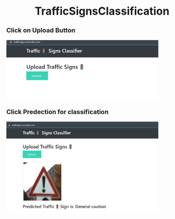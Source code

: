 <h1 align="center">TrafficSignsClassification</h1>

<h3 align="left">Click on Upload Button</h3>
<img align ="center" alt="Coding" width="400" src="https://github.com/TarunKumar19/TrafficSignsClassification/blob/main/pic-1.png?raw=true">

<h3 align="left">Click Predection for classification</h3>
<img align ="center" alt="Coding" width="400" src="https://github.com/TarunKumar19/TrafficSignsClassification/blob/main/pic-2.png?raw=true">

